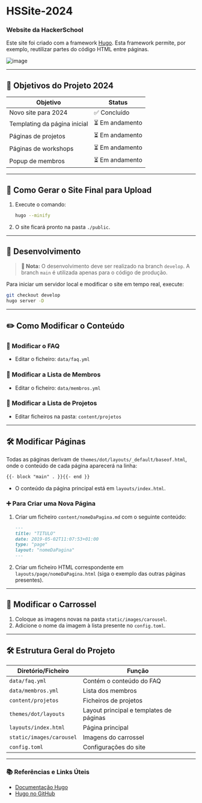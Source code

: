 

# HSSite-2024
### Website da HackerSchool

Este site foi criado com a framework [Hugo](https://github.com/gohugoio/hugo). Esta framework permite, por exemplo, reutilizar partes do código HTML entre páginas.

![image](https://github.com/user-attachments/assets/9a0e2ec6-3aa4-441a-94ba-3104b410a937)


---

## 🎯 Objetivos do Projeto 2024

| Objetivo                  | Status   |
|---------------------------|----------|
| Novo site para 2024       | ✅ Concluído |
| Templating da página inicial | ⏳ Em andamento |
| Páginas de projetos        | ⏳ Em andamento |
| Páginas de workshops       | ⏳ Em andamento |
| Popup de membros           | ⏳ Em andamento |

---


## 🚀 Como Gerar o Site Final para Upload

1. Execute o comando:
   ```bash
   hugo --minify
   ```
2. O site ficará pronto na pasta `./public`.

---

## 🔄 Desenvolvimento

> **🔧 Nota:** O desenvolvimento deve ser realizado na branch `develop`. A branch `main` é utilizada apenas para o código de produção.

Para iniciar um servidor local e modificar o site em tempo real, execute:
```bash
git checkout develop
hugo server -D
```



---

## ✏️ Como Modificar o Conteúdo

### 📝 Modificar o FAQ
- Editar o ficheiro: `data/faq.yml`

### 👥 Modificar a Lista de Membros
- Editar o ficheiro: `data/membros.yml`

### 📁 Modificar a Lista de Projetos
- Editar ficheiros na pasta: `content/projetos`

---

## 🛠️ Modificar Páginas

Todas as páginas derivam de `themes/dot/layouts/_default/baseof.html`, onde o conteúdo de cada página aparecerá na linha:

```html
{{- block "main" . }}{{- end }}
```

- O conteúdo da página principal está em `layouts/index.html`.

### ➕ Para Criar uma Nova Página

1. Criar um ficheiro `content/nomeDaPagina.md` com o seguinte conteúdo:
   ```markdown
   ---
   title: "TITULO"
   date: 2019-05-02T11:07:53+01:00
   type: "page"
   layout: "nomeDaPagina"
   ---
   ```
2. Criar um ficheiro HTML correspondente em `layouts/page/nomeDaPagina.html` (siga o exemplo das outras páginas presentes).

---

## 🎠 Modificar o Carrossel

1. Coloque as imagens novas na pasta `static/images/carousel`.
2. Adicione o nome da imagem à lista presente no `config.toml`.

---

## 🛠️ Estrutura Geral do Projeto

| Diretório/Ficheiro        | Função                                     |
|---------------------------|--------------------------------------------|
| `data/faq.yml`            | Contém o conteúdo do FAQ                   |
| `data/membros.yml`        | Lista dos membros                          |
| `content/projetos`        | Ficheiros de projetos                      |
| `themes/dot/layouts`      | Layout principal e templates de páginas    |
| `layouts/index.html`      | Página principal                           |
| `static/images/carousel`  | Imagens do carrossel                       |
| `config.toml`             | Configurações do site                      |

---

### 📚 Referências e Links Úteis

- [Documentação Hugo](https://gohugo.io/documentation/)
- [Hugo no GitHub](https://github.com/gohugoio/hugo)
